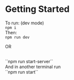 # Getting Started 

To run: (dev mode)
<br>
``npm i``
<br>
Then:
<br>
``npm run dev``
<br>

OR

<br>
``npm run start-server``
<br>
And in another terminal run
<br>
``npm run start``
